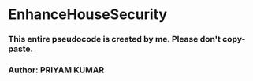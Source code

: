 # EnhanceHouseSecurity

### This entire pseudocode is created by me. Please don't copy-paste.
### Author: PRIYAM KUMAR
